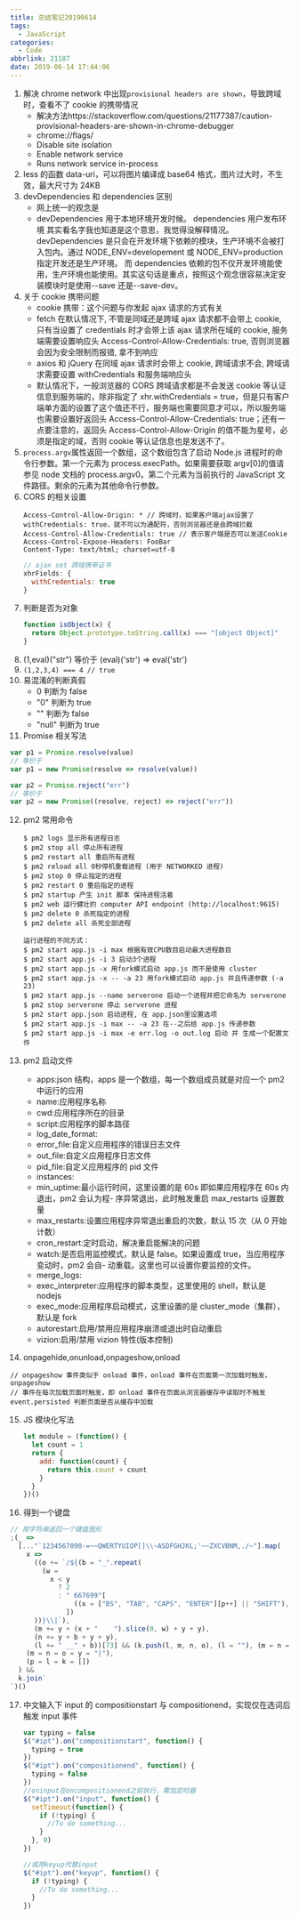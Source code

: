 ```yaml
---
title: 总结笔记20190614
tags:
  - JavaScript
categories:
  - Code
abbrlink: 21187
date: 2019-06-14 17:44:06
---
```


1. 解决 chrome network 中出现`provisional headers are shown`，导致跨域时，查看不了 cookie 的携带情况
   - 解决方法https://stackoverflow.com/questions/21177387/caution-provisional-headers-are-shown-in-chrome-debugger
   - chrome://flags/
   - Disable site isolation
   - Enable network service
   - Runs network service in-process
2. less 的函数 data-uri，可以将图片编译成 base64 格式，图片过大时，不生效，最大尺寸为 24KB
3. devDependencies 和 dependencies 区别
   - 网上统一的观念是
   - devDependencies 用于本地环境开发时候。 dependencies 用户发布环境 其实看名字我也知道是这个意思，我觉得没解释情况。 devDependencies 是只会在开发环境下依赖的模块，生产环境不会被打入包内。通过 NODE_ENV=developement 或 NODE_ENV=production 指定开发还是生产环境。 而 dependencies 依赖的包不仅开发环境能使用，生产环境也能使用。其实这句话是重点，按照这个观念很容易决定安装模块时是使用--save 还是--save-dev。
4. 关于 cookie 携带问题
   - cookie 携带：这个问题与你发起 ajax 请求的方式有关
   - fetch 在默认情况下, 不管是同域还是跨域 ajax 请求都不会带上 cookie, 只有当设置了 credentials 时才会带上该 ajax 请求所在域的 cookie, 服务端需要设置响应头 Access-Control-Allow-Credentials: true, 否则浏览器会因为安全限制而报错, 拿不到响应
   - axios 和 jQuery 在同域 ajax 请求时会带上 cookie, 跨域请求不会, 跨域请求需要设置 withCredentials 和服务端响应头
   - 默认情况下，一般浏览器的 CORS 跨域请求都是不会发送 cookie 等认证信息到服务端的，除非指定了 xhr.withCredentials = true，但是只有客户端单方面的设置了这个值还不行，服务端也需要同意才可以，所以服务端也需要设置好返回头 Access-Control-Allow-Credentials: true；还有一点要注意的，返回头 Access-Control-Allow-Origin 的值不能为星号，必须是指定的域，否则 cookie 等认证信息也是发送不了。
5. `process.argv`属性返回一个数组，这个数组包含了启动 Node.js 进程时的命令行参数。第一个元素为 process.execPath。如果需要获取 argv[0]的值请参见 node 文档的 process.argv0。第二个元素为当前执行的 JavaScript 文件路径。剩余的元素为其他命令行参数。
6. CORS 的相关设置
   ```node
   Access-Control-Allow-Origin: * // 跨域时，如果客户端ajax设置了withCredentials: true，就不可以为通配符，否则浏览器还是会跨域拦截
   Access-Control-Allow-Credentials: true // 表示客户端是否可以发送Cookie
   Access-Control-Expose-Headers: FooBar
   Content-Type: text/html; charset=utf-8
   ```
   ```js
   // ajax set 跨域携带证书
   xhrFields: {
     withCredentials: true
   }
   ```
7. 判断是否为对象
   ```js
   function isObject(x) {
     return Object.prototype.toString.call(x) === "[object Object]"
   }
   ```
8. (1,eval)("str") 等价于 (eval)('str') => eval('str')
9. `(1,2,3,4) === 4 // true`
10. 易混淆的判断真假
    - 0 判断为 false
    - "0" 判断为 true
    - "" 判断为 false
    - "null" 判断为 true
11. Promise 相关写法

```js
var p1 = Promise.resolve(value)
// 等价于
var p1 = new Promise(resolve => resolve(value))

var p2 = Promise.reject("err")
// 等价于
var p2 = new Promise((resolve, reject) => reject("err"))
```

12. pm2 常用命令

    ```nodejs
    $ pm2 logs 显示所有进程日志
    $ pm2 stop all 停止所有进程
    $ pm2 restart all 重启所有进程
    $ pm2 reload all 0秒停机重载进程 (用于 NETWORKED 进程)
    $ pm2 stop 0 停止指定的进程
    $ pm2 restart 0 重启指定的进程
    $ pm2 startup 产生 init 脚本 保持进程活着
    $ pm2 web 运行健壮的 computer API endpoint (http://localhost:9615)
    $ pm2 delete 0 杀死指定的进程
    $ pm2 delete all 杀死全部进程

    运行进程的不同方式：
    $ pm2 start app.js -i max 根据有效CPU数目启动最大进程数目
    $ pm2 start app.js -i 3 启动3个进程
    $ pm2 start app.js -x 用fork模式启动 app.js 而不是使用 cluster
    $ pm2 start app.js -x -- -a 23 用fork模式启动 app.js 并且传递参数 (-a 23)
    $ pm2 start app.js --name serverone 启动一个进程并把它命名为 serverone
    $ pm2 stop serverone 停止 serverone 进程
    $ pm2 start app.json 启动进程, 在 app.json里设置选项
    $ pm2 start app.js -i max -- -a 23 在--之后给 app.js 传递参数
    $ pm2 start app.js -i max -e err.log -o out.log 启动 并 生成一个配置文件
    ```

13. pm2 启动文件

    - apps:json 结构，apps 是一个数组，每一个数组成员就是对应一个 pm2 中运行的应用
    - name:应用程序名称
    - cwd:应用程序所在的目录
    - script:应用程序的脚本路径
    - log_date_format:
    - error_file:自定义应用程序的错误日志文件
    - out_file:自定义应用程序日志文件
    - pid_file:自定义应用程序的 pid 文件
    - instances:
    - min_uptime:最小运行时间，这里设置的是 60s 即如果应用程序在 60s 内退出，pm2 会认为程- 序异常退出，此时触发重启 max_restarts 设置数量
    - max_restarts:设置应用程序异常退出重启的次数，默认 15 次（从 0 开始计数）
    - cron_restart:定时启动，解决重启能解决的问题
    - watch:是否启用监控模式，默认是 false。如果设置成 true，当应用程序变动时，pm2 会自- 动重载。这里也可以设置你要监控的文件。
    - merge_logs:
    - exec_interpreter:应用程序的脚本类型，这里使用的 shell，默认是 nodejs
    - exec_mode:应用程序启动模式，这里设置的是 cluster_mode（集群），默认是 fork
    - autorestart:启用/禁用应用程序崩溃或退出时自动重启
    - vizion:启用/禁用 vizion 特性(版本控制)

14. onpagehide,onunload,onpageshow,onload

```
// onpageshow 事件类似于 onload 事件，onload 事件在页面第一次加载时触发， onpageshow
// 事件在每次加载页面时触发，即 onload 事件在页面从浏览器缓存中读取时不触发
event.persisted 判断页面是否从缓存中加载
```

15. JS 模块化写法

    ```js
    let module = (function() {
      let count = 1
      return {
        add: function(count) {
          return this.count + count
        }
      }
    })()
    ```

16. 得到一个键盘

```js
// 用字符串返回一个键盘图形
;(_ =>
  [..."`1234567890-=~~QWERTYUIOP[]\\~ASDFGHJKL;'~~ZXCVBNM,./~"].map(
    x =>
      ((o += `/${(b = "_".repeat(
        (w =
          x < y
            ? 2
            : " 667699"[
                ((x = ["BS", "TAB", "CAPS", "ENTER"][p++] || "SHIFT"), p)
              ])
      ))}\\|`),
      (m += y + (x + "    ").slice(0, w) + y + y),
      (n += y + b + y + y),
      (l += " __" + b))[73] && (k.push(l, m, n, o), (l = ""), (m = n = o = y)),
    (m = n = o = y = "|"),
    (p = l = k = [])
  ) &&
  k.join`
`)()
```

17. 中文输入下 input 的 compositionstart 与 compositionend，实现仅在选词后触发 input 事件

    ```js
    var typing = false
    $("#ipt").on("compositionstart", function() {
      typing = true
    })
    $("#ipt").on("compositionend", function() {
      typing = false
    })
    //oninput在oncompositionend之前执行，需加定时器
    $("#ipt").on("input", function() {
      setTimeout(function() {
        if (!typing) {
          //To do something...
        }
      }, 0)
    })

    //或用keyup代替input
    $("#ipt").on("keyup", function() {
      if (!typing) {
        //To do something...
      }
    })
    ```

